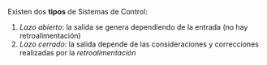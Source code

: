 Existen dos **tipos** de Sistemas de Control:
1. *Lazo abierto*: la salida se genera dependiendo de la entrada (no hay retroalimentación)
2.  *Lazo cerrado*: la salida depende de las consideraciones y correcciones realizadas por la *retroalimentación*